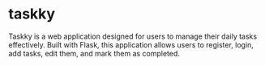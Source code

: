 # taskky
Taskky is a web application designed for users to manage their daily tasks effectively. Built with Flask, this application allows users to register, login, add tasks, edit them, and mark them as completed.

